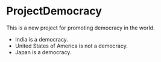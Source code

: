 # ProjectDemocracy
This is a new project for promoting democracy in the world.
- India is a democracy.
- United States of America is not a democracy.
- Japan is a democracy.
